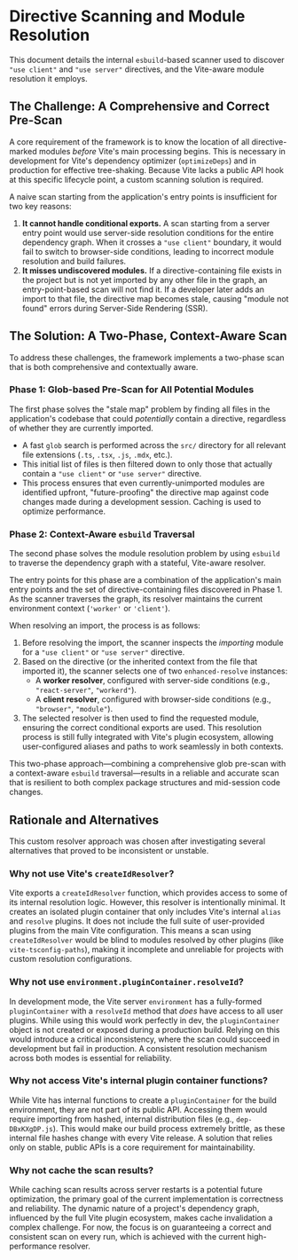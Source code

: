 # Directive Scanning and Module Resolution

This document details the internal `esbuild`-based scanner used to discover `"use client"` and `"use server"` directives, and the Vite-aware module resolution it employs.

## The Challenge: A Comprehensive and Correct Pre-Scan

A core requirement of the framework is to know the location of all directive-marked modules *before* Vite's main processing begins. This is necessary in development for Vite's dependency optimizer (`optimizeDeps`) and in production for effective tree-shaking. Because Vite lacks a public API hook at this specific lifecycle point, a custom scanning solution is required.

A naive scan starting from the application's entry points is insufficient for two key reasons:

1.  **It cannot handle conditional exports.** A scan starting from a server entry point would use server-side resolution conditions for the entire dependency graph. When it crosses a `"use client"` boundary, it would fail to switch to browser-side conditions, leading to incorrect module resolution and build failures.
2.  **It misses undiscovered modules.** If a directive-containing file exists in the project but is not yet imported by any other file in the graph, an entry-point-based scan will not find it. If a developer later adds an import to that file, the directive map becomes stale, causing "module not found" errors during Server-Side Rendering (SSR).

## The Solution: A Two-Phase, Context-Aware Scan

To address these challenges, the framework implements a two-phase scan that is both comprehensive and contextually aware.

### Phase 1: Glob-based Pre-Scan for All Potential Modules

The first phase solves the "stale map" problem by finding all files in the application's codebase that could *potentially* contain a directive, regardless of whether they are currently imported.

-   A fast `glob` search is performed across the `src/` directory for all relevant file extensions (`.ts`, `.tsx`, `.js`, `.mdx`, etc.).
-   This initial list of files is then filtered down to only those that actually contain a `"use client"` or `"use server"` directive.
-   This process ensures that even currently-unimported modules are identified upfront, "future-proofing" the directive map against code changes made during a development session. Caching is used to optimize performance.

### Phase 2: Context-Aware `esbuild` Traversal

The second phase solves the module resolution problem by using `esbuild` to traverse the dependency graph with a stateful, Vite-aware resolver.

The entry points for this phase are a combination of the application's main entry points and the set of directive-containing files discovered in Phase 1. As the scanner traverses the graph, its resolver maintains the current environment context (`'worker'` or `'client'`).

When resolving an import, the process is as follows:
1.  Before resolving the import, the scanner inspects the *importing* module for a `"use client"` or `"use server"` directive.
2.  Based on the directive (or the inherited context from the file that imported it), the scanner selects one of two `enhanced-resolve` instances:
    *   A **worker resolver**, configured with server-side conditions (e.g., `"react-server"`, `"workerd"`).
    *   A **client resolver**, configured with browser-side conditions (e.g., `"browser"`, `"module"`).
3.  The selected resolver is then used to find the requested module, ensuring the correct conditional exports are used. This resolution process is still fully integrated with Vite's plugin ecosystem, allowing user-configured aliases and paths to work seamlessly in both contexts.

This two-phase approach—combining a comprehensive glob pre-scan with a context-aware `esbuild` traversal—results in a reliable and accurate scan that is resilient to both complex package structures and mid-session code changes.

## Rationale and Alternatives

This custom resolver approach was chosen after investigating several alternatives that proved to be inconsistent or unstable.

### Why not use Vite's `createIdResolver`?

Vite exports a `createIdResolver` function, which provides access to some of its internal resolution logic. However, this resolver is intentionally minimal. It creates an isolated plugin container that only includes Vite's internal `alias` and `resolve` plugins. It does not include the full suite of user-provided plugins from the main Vite configuration. This means a scan using `createIdResolver` would be blind to modules resolved by other plugins (like `vite-tsconfig-paths`), making it incomplete and unreliable for projects with custom resolution configurations.

### Why not use `environment.pluginContainer.resolveId`?

In development mode, the Vite server `environment` has a fully-formed `pluginContainer` with a `resolveId` method that *does* have access to all user plugins. While using this would work perfectly in dev, the `pluginContainer` object is not created or exposed during a production build. Relying on this would introduce a critical inconsistency, where the scan could succeed in development but fail in production. A consistent resolution mechanism across both modes is essential for reliability.

### Why not access Vite's internal plugin container functions?

While Vite has internal functions to create a `pluginContainer` for the build environment, they are not part of its public API. Accessing them would require importing from hashed, internal distribution files (e.g., `dep-DBxKXgDP.js`). This would make our build process extremely brittle, as these internal file hashes change with every Vite release. A solution that relies only on stable, public APIs is a core requirement for maintainability.

### Why not cache the scan results?

While caching scan results across server restarts is a potential future optimization, the primary goal of the current implementation is correctness and reliability. The dynamic nature of a project's dependency graph, influenced by the full Vite plugin ecosystem, makes cache invalidation a complex challenge. For now, the focus is on guaranteeing a correct and consistent scan on every run, which is achieved with the current high-performance resolver.
